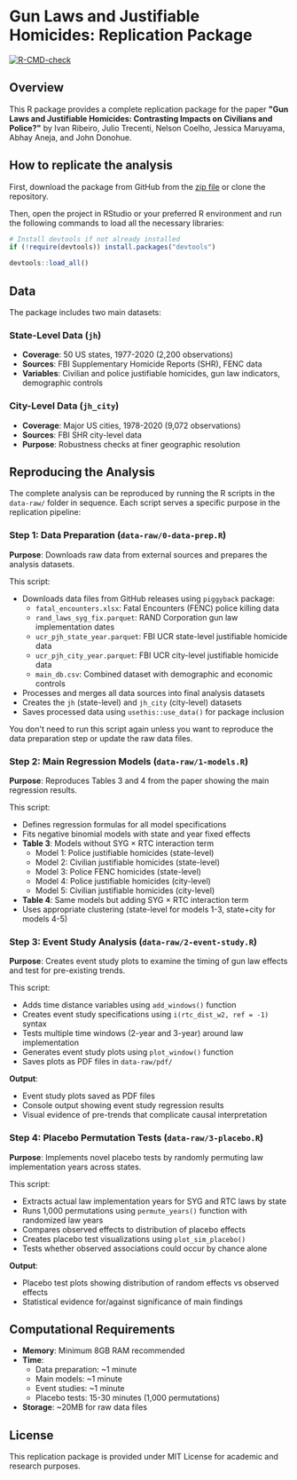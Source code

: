 # Gun Laws and Justifiable Homicides: Replication Package

[![R-CMD-check](https://github.com/username/gunLawsJH/workflows/R-CMD-check/badge.svg)](https://github.com/username/gunLawsJH/actions)

## Overview

This R package provides a complete replication package for the paper **"Gun Laws and Justifiable Homicides: Contrasting Impacts on Civilians and Police?"** by Ivan Ribeiro, Julio Trecenti, Nelson Coelho, Jessica Maruyama, Abhay Aneja, and John Donohue.

## How to replicate the analysis

First, download the package from GitHub from the [zip file]() or clone the repository.

Then, open the project in RStudio or your preferred R environment and run the following commands to load all the necessary libraries:

```r
# Install devtools if not already installed
if (!require(devtools)) install.packages("devtools")

devtools::load_all()
```

## Data

The package includes two main datasets:

### State-Level Data (`jh`)
- **Coverage**: 50 US states, 1977-2020 (2,200 observations)
- **Sources**: FBI Supplementary Homicide Reports (SHR), FENC data
- **Variables**: Civilian and police justifiable homicides, gun law indicators, demographic controls

### City-Level Data (`jh_city`)
- **Coverage**: Major US cities, 1978-2020 (9,072 observations)  
- **Sources**: FBI SHR city-level data
- **Purpose**: Robustness checks at finer geographic resolution

## Reproducing the Analysis

The complete analysis can be reproduced by running the R scripts in the `data-raw/` folder in sequence. Each script serves a specific purpose in the replication pipeline:

### Step 1: Data Preparation (`data-raw/0-data-prep.R`)

**Purpose**: Downloads raw data from external sources and prepares the analysis datasets.

This script:
- Downloads data files from GitHub releases using `piggyback` package:
  - `fatal_encounters.xlsx`: Fatal Encounters (FENC) police killing data
  - `rand_laws_syg_fix.parquet`: RAND Corporation gun law implementation dates
  - `ucr_pjh_state_year.parquet`: FBI UCR state-level justifiable homicide data
  - `ucr_pjh_city_year.parquet`: FBI UCR city-level justifiable homicide data
  - `main_db.csv`: Combined dataset with demographic and economic controls
- Processes and merges all data sources into final analysis datasets
- Creates the `jh` (state-level) and `jh_city` (city-level) datasets
- Saves processed data using `usethis::use_data()` for package inclusion

You don't need to run this script again unless you want to reproduce the data preparation step or update the raw data files.

### Step 2: Main Regression Models (`data-raw/1-models.R`)

**Purpose**: Reproduces Tables 3 and 4 from the paper showing the main regression results.

This script:
- Defines regression formulas for all model specifications
- Fits negative binomial models with state and year fixed effects
- **Table 3**: Models without SYG × RTC interaction term
  - Model 1: Police justifiable homicides (state-level)
  - Model 2: Civilian justifiable homicides (state-level)  
  - Model 3: Police FENC homicides (state-level)
  - Model 4: Police justifiable homicides (city-level)
  - Model 5: Civilian justifiable homicides (city-level)
- **Table 4**: Same models but adding SYG × RTC interaction term
- Uses appropriate clustering (state-level for models 1-3, state+city for models 4-5)

### Step 3: Event Study Analysis (`data-raw/2-event-study.R`)

**Purpose**: Creates event study plots to examine the timing of gun law effects and test for pre-existing trends.

This script:
- Adds time distance variables using `add_windows()` function
- Creates event study specifications using `i(rtc_dist_w2, ref = -1)` syntax
- Tests multiple time windows (2-year and 3-year) around law implementation
- Generates event study plots using `plot_window()` function
- Saves plots as PDF files in `data-raw/pdf/`

**Output**: 
- Event study plots saved as PDF files
- Console output showing event study regression results
- Visual evidence of pre-trends that complicate causal interpretation

### Step 4: Placebo Permutation Tests (`data-raw/3-placebo.R`)

**Purpose**: Implements novel placebo tests by randomly permuting law implementation years across states.

This script:
- Extracts actual law implementation years for SYG and RTC laws by state
- Runs 1,000 permutations using `permute_years()` function with randomized law years
- Compares observed effects to distribution of placebo effects
- Creates placebo test visualizations using `plot_sim_placebo()`
- Tests whether observed associations could occur by chance alone

**Output**:
- Placebo test plots showing distribution of random effects vs observed effects
- Statistical evidence for/against significance of main findings

## Computational Requirements

- **Memory**: Minimum 8GB RAM recommended
- **Time**: 
  - Data preparation: ~1 minute
  - Main models: ~1 minute
  - Event studies: ~1 minute
  - Placebo tests: 15-30 minutes (1,000 permutations)
- **Storage**: ~20MB for raw data files

## License

This replication package is provided under MIT License for academic and research purposes.
